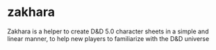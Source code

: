 # zakhara
Zakhara is a helper to create D&amp;D 5.0 character sheets in a simple and linear manner, to help new players to familiarize with the D&amp;D universe
